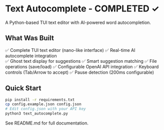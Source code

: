 # Text Autocomplete - COMPLETED ✓

A Python-based TUI text editor with AI-powered word autocompletion.

## What Was Built

✅ Complete TUI text editor (nano-like interface)
✅ Real-time AI autocomplete integration  
✅ Ghost text display for suggestions
✅ Smart suggestion matching
✅ File operations (save/load)
✅ Configurable OpenAI API integration
✅ Keyboard controls (Tab/Arrow to accept)
✅ Pause detection (200ms configurable)

## Quick Start

```bash
pip install -r requirements.txt
cp config.example.json config.json
# Edit config.json with your API key
python3 text_autocomplete.py
```

See README.md for full documentation.
